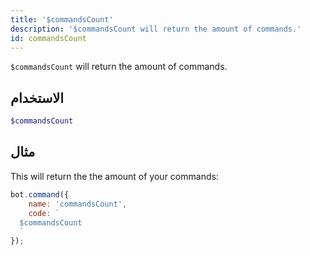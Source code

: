 ```yaml
---
title: '$commandsCount'
description: '$commandsCount will return the amount of commands.'
id: commandsCount
---
```


`$commandsCount` will return the amount of commands.

## الاستخدام

```php
$commandsCount
```

## مثال

This will return the the amount of your commands:

```javascript
bot.command({
    name: 'commandsCount',
    code: `
  $commandsCount
  `
});
```